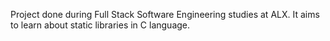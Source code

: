 Project done during Full Stack Software 
Engineering studies at ALX. It aims to learn about static libraries in C language.
